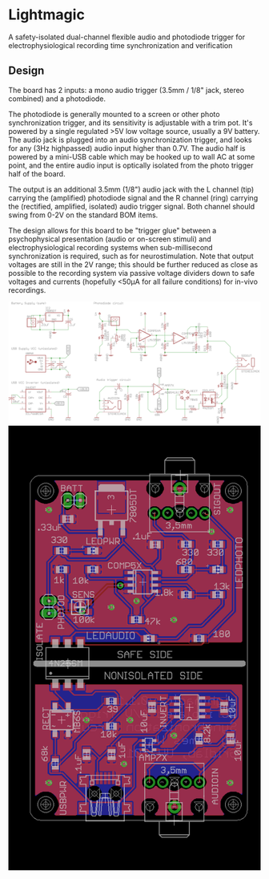 # Lightmagic
A safety-isolated dual-channel flexible audio and photodiode trigger for electrophysiological recording time synchronization and verification

## Design
The board has 2 inputs: a mono audio trigger (3.5mm / 1/8" jack, stereo combined) and a photodiode.

The photodiode is generally mounted to a screen or other photo synchronization trigger, and its sensitivity is adjustable with a trim pot. It's powered by a single regulated >5V low voltage source, usually a 9V battery. The audio jack is plugged into an audio synchronization trigger, and looks for any (3Hz highpassed) audio input higher than 0.7V. The audio half is powered by a mini-USB cable which may be hooked up to wall AC at some point, and the entire audio input is optically isolated from the photo trigger half of the board.

The output is an additional 3.5mm (1/8") audio jack with the L channel (tip) carrying the (amplified) photodiode signal and the R channel (ring) carrying the (rectified, amplified, isolated) audio trigger signal. Both channel should swing from 0-2V on the standard BOM items.

The design allows for this board to be "trigger glue" between a psychophysical presentation (audio or on-screen stimuli) and electrophysiological recording systems when sub-millisecond synchronization is required, such as for neurostimulation. Note that output voltages are still in the 2V range; this should be further reduced as close as possible to the recording system via passive voltage dividers down to safe voltages and currents (hopefully <50μA for all failure conditions) for in-vivo recordings.

![Schematic](schematic.png)
![Board](board.png)
